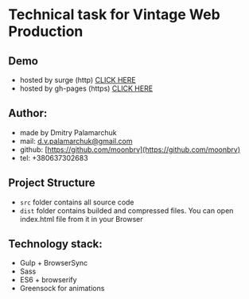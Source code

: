 # Technical task for Vintage Web Production

## Demo
- hosted by surge (http) [CLICK HERE](http://vintage-prod-palamarchuk.surge.sh/)
- hosted by gh-pages (https) [CLICK HERE](https://moonbrv.github.io/vintage-webprod-test/)

## Author:
- made by Dmitry Palamarchuk
- mail: [d.v.palamarchuk@gmail.com](mailto:d.v.palamarchuk@gmail.com)
- github: [https://github.com/moonbrv](https://github.com/moonbrv)
- tel: +380637302683

## Project Structure
- `src` folder contains all source code
- `dist` folder contains builded and  compressed files. You can open index.html file from it in your Browser

## Technology stack:
- Gulp + BrowserSync
- Sass
- ES6 + browserify
- Greensock for animations
